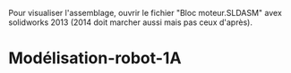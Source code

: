 Pour visualiser l'assemblage, ouvrir le fichier "Bloc moteur.SLDASM" avex solidworks 2013 (2014 doit marcher aussi mais pas ceux d'après).

# Modélisation-robot-1A
